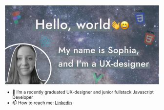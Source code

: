 ![Cover image](https://raw.githubusercontent.com/SophiaSaks/SophiaSaks/main/CoverImage.jpg)

- 🔭 I’m a recently graduated UX-designer and junior fullstack Javascript Developer
- 📫 How to reach me: [Linkedin](www.linkedin.com/in/sophia-saks)



